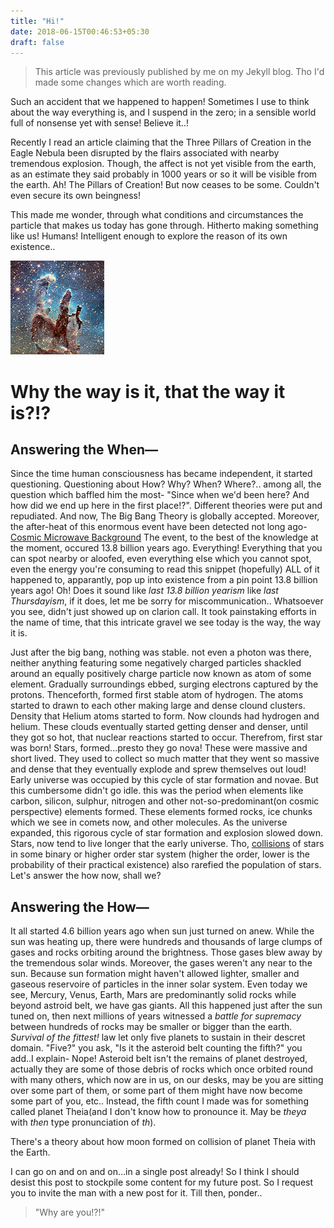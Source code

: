 ```yaml
---
title: "Hi!"
date: 2018-06-15T00:46:53+05:30
draft: false
---
```



> This article was previously published by me on my Jekyll blog. Tho I'd made some changes which are worth reading.

Such an accident that we happened to happen! Sometimes I use to think about the way everything is, and I suspend in the zero; in a sensible world full of nonsense yet with sense! Believe it..!

Recently I read an article claiming that the Three Pillars of Creation in the Eagle Nebula been disrupted by the flairs associated with nearby tremendous explosion. Though, the affect is not yet visible from the earth, as an estimate they said probably in 1000 years or so it will be visible from the earth. Ah! The Pillars of Creation! But now ceases to be some. Couldn't even secure its own beingness!

This made me wonder, through what conditions and circumstances the particle that makes us today has gone through. Hitherto making something like us! Humans! Intelligent enough to explore the reason of its own existence..


![Pillars of creation](https://raw.githubusercontent.com/evi1haxor/e1ixir/d4be9e93feeb6687cf7b488487febfeac1971767/static/16362226566_5d320e14af_q.jpg)


# Why the way is it, that the way it is?!?

## Answering the When—

Since the time human consciousness has became independent, it started questioning. Questioning about How? Why? When? Where?.. among all, the question which baffled him the most- "Since when we'd been here? And how did we end up here in the first place!?". Different theories were put and repudiated. And now, The Big Bang Theory is globally accepted. Moreover, the after-heat of this enormous event have been detected not long ago- [Cosmic Microwave Background](https://en.wikipedia.org/wiki/Cosmic_microwave_background)
The event, to the best of the knowledge at the moment, occured 13.8 billion years ago. Everything! Everything that you can spot nearby or aloofed, even everything else which you cannot spot, even the energy you're consuming to read this snippet (hopefully) ALL of it happened to, apparantly, pop up into existence from a pin point 13.8 billion years ago! Oh! Does it sound like *last 13.8 billion yearism* like *last Thursdayism*, if it does, let me be sorry for miscommunication..
Whatsoever you see, didn't just showed up on clarion call. It took painstaking efforts in the name of time, that this intricate gravel we see today is the way, the way it is.

Just after the big bang, nothing was stable. not even a photon was there, neither anything featuring some negatively charged particles shackled around an equally positively charge particle now known as atom of some element. Gradually surroundings ebbed, surging electrons captured by the protons. Thenceforth, formed first stable atom of hydrogen. The atoms started to drawn to each other making large and dense clound clusters. Density that Helium atoms started to form. Now clounds had hydrogen and helium. These clouds eventually started getting denser and denser, until they got so hot, that nuclear reactions started to occur. Therefrom, first star was born! Stars, formed...presto they go nova! These were massive and short lived. They used to collect so much matter that they went so massive and dense that they eventually explode and sprew themselves out loud! Early universe was occupied by this cycle of star formation and novae. But this cumbersome didn't go idle. this was the period when elements like carbon, silicon, sulphur, nitrogen and other not-so-predominant(on cosmic perspective) elements formed. These elements formed rocks, ice chunks which we see in comets now, and other molecules.
As the universe expanded, this rigorous cycle of star formation and explosion slowed down. Stars, now tend to live longer that the early universe. Tho, [collisions](https://www.instagram.com/p/BlJTzvIAFHP/?utm_source=ig_share_sheet&igshid=eamzupv8g7cx) of stars in some binary or higher order star system (higher the order, lower is the probability of their practical existence) also rarefied the population of stars. Let's answer the how now, shall we?


## Answering the How—

It all started 4.6 billion years ago when sun just turned on anew. While the sun was heating up, there were hundreds and thousands of large clumps of gases and rocks orbiting around the brightness. Those gases blew away by the tremendous solar winds. Moreover, the gases weren't any near to the sun. Because sun formation might haven't allowed lighter, smaller and gaseous reservoire of particles in the inner solar system. Even today we see, Mercury, Venus, Earth, Mars are predominantly solid rocks while beyond astroid belt, we have gas giants. All this happened just after the sun tuned on, then next millions of years witnessed a *battle for supremacy* between hundreds of rocks may be smaller or bigger than the earth. *Survival of the fittest!* law let only five planets to sustain in their descret domain. "Five?" you ask, "Is it the asteroid belt counting the fifth?" you add..I explain- Nope! Asteroid belt isn't the remains of planet destroyed, actually they are some of those debris of rocks which once orbited round with many others, which now are in us, on our desks, may be you are sitting over some part of them, or some part of them might have now become some part of you, etc.. Instead, the fifth count I made was for something called planet Theia(and I don't know how to pronounce it. May be *theya* with *then* type pronunciation of *th*).

There's a theory about how moon formed on collision of planet Theia with the Earth.

I can go on and on and on...in a single post already! So I think I should desist this post to stockpile some content for my future post. So I request you to invite the man with a new post for it. Till then, ponder..

> "Why are you!?!"

